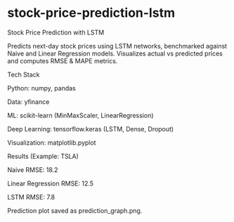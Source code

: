 # stock-price-prediction-lstm
Stock Price Prediction with LSTM

Predicts next-day stock prices using LSTM networks, benchmarked against Naive and Linear Regression models. Visualizes actual vs predicted prices and computes RMSE & MAPE metrics.

Tech Stack

Python: numpy, pandas

Data: yfinance

ML: scikit-learn (MinMaxScaler, LinearRegression)

Deep Learning: tensorflow.keras (LSTM, Dense, Dropout)

Visualization: matplotlib.pyplot

Results (Example: TSLA)

Naive RMSE: 18.2

Linear Regression RMSE: 12.5

LSTM RMSE: 7.8

Prediction plot saved as prediction_graph.png.

